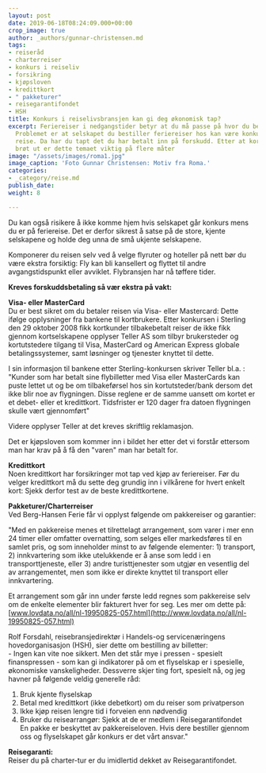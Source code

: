 ```yaml
---
layout: post
date: 2019-06-18T08:24:09.000+00:00
crop_image: true
author: _authors/gunnar-christensen.md
tags:
- reiseråd
- charterreiser
- konkurs i reiseliv
- forsikring
- kjøpsloven
- kredittkort
- " pakketurer"
- reisegarantifondet
- HSH
title: Konkurs i reiselivsbransjen kan gi deg økonomisk tap?
excerpt: Feriereiser i nedgangstider betyr at du må passe på hvor du bestiller billetter.
  Problemet er at selskapet du bestiller feriereiser hos kan være konkurs når du skal
  reise. Da har du tapt det du har betalt inn på forskudd. Etter at korona-epidemien
  brøt ut er dette temaet viktig på flere måter
image: "/assets/images/roma1.jpg"
image_caption: 'Foto Gunnar Christensen: Motiv fra Roma.'
categories:
- _category/reise.md
publish_date: 
weight: 8

---
```

Du kan også risikere å ikke komme hjem hvis selskapet går konkurs mens du er på feriereise. Det er derfor sikrest å satse på de store, kjente selskapene og holde deg unna de små ukjente selskapene.

Komponerer du reisen selv ved å velge flyruter og hoteller på nett bør du være ekstra forsiktig: Fly kan bli kansellert og flyttet til andre avgangstidspunkt eller avviklet. Flybransjen har nå tøffere tider.

**Kreves forskuddsbetaling så vær ekstra på vakt:**

**Visa- eller MasterCard**  
Du er best sikret om du betaler reisen via Visa- eller Mastercard: Dette ifølge opplysninger fra bankene til kortbrukere. Etter konkursen i Sterling den 29 oktober 2008 fikk kortkunder tilbakebetalt reiser de ikke fikk gjennom kortselskapene opplyser Teller AS som tilbyr brukersteder og kortutstedere tilgang til Visa, MasterCard og American Express globale betalingssystemer, samt løsninger og tjenester knyttet til dette.

I sin informasjon til bankene etter Sterling-konkursen skriver Teller bl.a. : "Kunder som har betalt sine flybilletter med Visa eller MasterCards kan puste lettet ut og be om tilbakeførsel hos sin kortutsteder/bank dersom det ikke blir noe av flygningen. Disse reglene er de samme uansett om kortet er et debet- eller et kredittkort. Tidsfrister er 120 dager fra datoen flygningen skulle vært gjennomført"

Videre opplyser Teller at det kreves skriftlig reklamasjon.

Det er kjøpsloven som kommer inn i bildet her etter det vi forstår ettersom man har krav på å få den "varen" man har betalt for.

**Kredittkort**  
Noen kredittkort har forsikringer mot tap ved kjøp av feriereiser. Før du velger kredittkort må du sette deg grundig inn i vilkårene for hvert enkelt kort: Sjekk derfor test av de beste kredittkortene.

**Pakketurer/Charterreiser**  
Ved Berg-Hansen Ferie får vi opplyst følgende om pakkereiser og garantier:

"Med en pakkereise menes et tilrettelagt arrangement, som varer i mer enn 24 timer eller omfatter overnatting, som selges eller markedsføres til en samlet pris, og som inneholder minst to av følgende elementer: 1) transport, 2) innkvartering som ikke utelukkende er å anse som ledd i en transporttjeneste, eller 3) andre turisttjenester som utgjør en vesentlig del av arrangementet, men som ikke er direkte knyttet til transport eller innkvartering.

Et arrangement som går inn under første ledd regnes som pakkereise selv om de enkelte elementer blir fakturert hver for seg. Les mer om dette på: [www.lovdata.no/all/nl-19950825-057.html](http://www.lovdata.no/all/nl-19950825-057.html)

Rolf Forsdahl, reisebransjedirektør i Handels-og servicenæringens hovedorganisasjon (HSH), sier dette om bestilling av billetter:  
\- Ingen kan vite noe sikkert. Men det står mye i pressen - spesielt finanspressen - som kan gi indikatorer på om et flyselskap er i spesielle, økonomiske vanskeligheder. Dessverre skjer ting fort, spesielt nå, og jeg havner på følgende veldig generelle råd:

1. Bruk kjente flyselskap
2. Betal med kredittkort (ikke debetkort) om du reiser som privatperson
3. Ikke kjøp reisen lengre tid i forveien enn nødvendig
4. Bruker du reisearrangør: Sjekk at de er medlem i Reisegarantifondet   
   En pakke er beskyttet av pakkereiseloven. Hvis dere bestiller gjennom oss og flyselskapet går konkurs er det vårt ansvar."

**Reisegaranti:**  
Reiser du på charter-tur er du imidlertid dekket av Reisegarantifondet.
